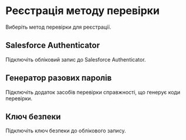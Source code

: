 

# Реєстрація методу перевірки

Виберіть метод перевірки для реєстрації.

## Salesforce Authenticator
Підключіть обліковий запис до Salesforce Authenticator.

## Генератор разових паролів
Підключіть додаток засобів перевірки справжності, що генерує коди перевірки.

## Ключ безпеки
Підключіть ключ безпеки до облікового запису.
